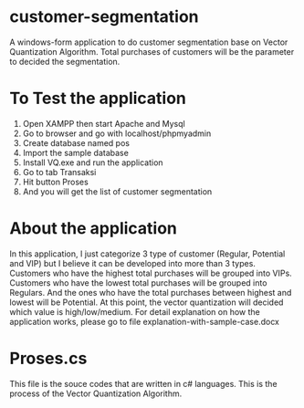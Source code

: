 # customer-segmentation
A windows-form application to do customer segmentation base on Vector Quantization Algorithm. Total purchases of customers will be the parameter to decided the segmentation.

# To Test the application 
1. Open XAMPP then start Apache and Mysql
2. Go to browser and go with localhost/phpmyadmin
3. Create database named pos
4. Import the sample database
5. Install VQ.exe and run the application
6. Go to tab Transaksi
7. Hit button Proses
8. And you will get the list of customer segmentation

# About the application

In this application, I just categorize 3 type of customer (Regular, Potential and VIP) but I believe it can be developed into more than 3 types. Customers who have the highest total purchases will be grouped into VIPs. Customers who have the lowest total purchases will be grouped into Regulars. And the ones who have the total purchases between highest and lowest will be Potential. At this point, the vector quantization will decided which value is high/low/medium. For detail explanation on how the application works, please go to file explanation-with-sample-case.docx

# Proses.cs

This file is the souce codes that are written in c# languages. This is the process of the Vector Quantization Algorithm.
